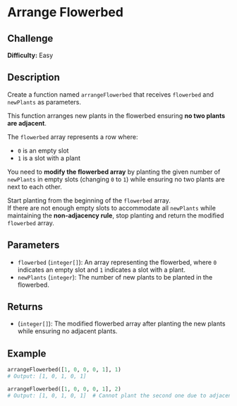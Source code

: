# Arrange Flowerbed

## Challenge

**Difficulty:** Easy

## Description

Create a function named `arrangeFlowerbed` that receives `flowerbed` and `newPlants` as parameters.

This function arranges new plants in the flowerbed ensuring **no two plants are adjacent**.

The `flowerbed` array represents a row where:

- `0` is an empty slot
- `1` is a slot with a plant

You need to **modify the flowerbed array** by planting the given number of `newPlants` in empty slots (changing `0` to `1`) while ensuring no two plants are next to each other.

Start planting from the beginning of the `flowerbed` array.  
If there are not enough empty slots to accommodate all `newPlants` while maintaining the **non-adjacency rule**, stop planting and return the modified `flowerbed` array.

## Parameters

- `flowerbed` (`integer[]`): An array representing the flowerbed, where `0` indicates an empty slot and `1` indicates a slot with a plant.
- `newPlants` (`integer`): The number of new plants to be planted in the flowerbed.

## Returns
      
- (`integer[]`): The modified flowerbed array after planting the new plants while ensuring no adjacent plants.

## Example

```python
arrangeFlowerbed([1, 0, 0, 0, 1], 1)
# Output: [1, 0, 1, 0, 1]

arrangeFlowerbed([1, 0, 0, 0, 1], 2)
# Output: [1, 0, 1, 0, 1]  # Cannot plant the second one due to adjacency rule

